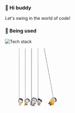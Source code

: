 ### 👋 Hi buddy
Let's swing in the world of code!


### 🌱 Being used

![Tech stack](https://skillicons.dev/icons?i=typescript,javascript,react,vue,nodejs,npm,webpack,vite,html,css,less,sass,ai,vscode,github,figma&perline=8&theme=light)

<img width="181" height="200" src="https://github.com/ChanceYu/ChanceYu/blob/master/assets/hang.gif">
